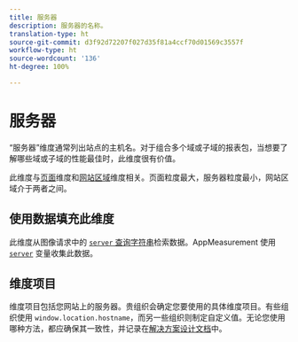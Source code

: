 ```yaml
---
title: 服务器
description: 服务器的名称。
translation-type: ht
source-git-commit: d3f92d72207f027d35f81a4ccf70d01569c3557f
workflow-type: ht
source-wordcount: '136'
ht-degree: 100%

---
```



# 服务器

“服务器”维度通常列出站点的主机名。对于组合多个域或子域的报表包，当想要了解哪些域或子域的性能最佳时，此维度很有价值。

此维度与[页面](page.md)维度和[网站区域](site-section.md)维度相关。页面粒度最大，服务器粒度最小，网站区域介于两者之间。

## 使用数据填充此维度

此维度从图像请求中的 [`server` 查询字符串](/help/implement/validate/query-parameters.md)检索数据。AppMeasurement 使用 [`server`](/help/implement/vars/page-vars/server.md) 变量收集此数据。

## 维度项目

维度项目包括您网站上的服务器。贵组织会确定您要使用的具体维度项目。有些组织使用 `window.location.hostname`，而另一些组织则制定自定义值。无论您使用哪种方法，都应确保其一致性，并记录在[解决方案设计文档](/help/implement/prepare/solution-design.md)中。

